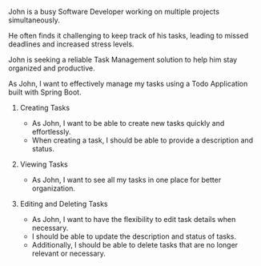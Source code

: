 John is a busy Software Developer working on multiple projects simultaneously.

He often finds it challenging to keep track of his tasks, leading to missed deadlines and increased stress levels.

John is seeking a reliable Task Management solution to help him stay organized and productive.

As John, I want to effectively manage my tasks using a Todo Application built with Spring Boot.

1. Creating Tasks
   * As John, I want to be able to create new tasks quickly and effortlessly.
   * When creating a task, I should be able to provide a description and status.


2. Viewing Tasks
   * As John, I want to see all my tasks in one place for better organization.


3. Editing and Deleting Tasks
   * As John, I want to have the flexibility to edit task details when necessary.
   * I should be able to update the description and status of tasks.
   * Additionally, I should be able to delete tasks that are no longer relevant or necessary.